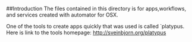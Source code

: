 ##Introduction
The files contained in this directory is for apps,workflows, and services created with automator for OSX.

One of the tools to create apps quickly that was used is called `platypus. Here is link to the tools homepage: http://sveinbjorn.org/platypus
